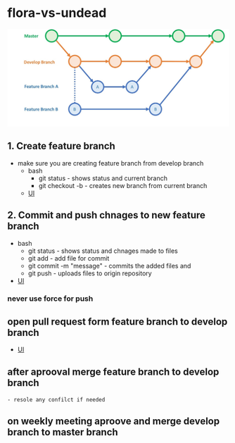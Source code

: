 # flora-vs-undead
![Alt text](assets/devproc.jpg?raw=true "Title")

## 1. Create feature branch
* make sure you are creating feature branch from develop branch 
	* bash
		* git status - shows status and current branch
		* git checkout -b <branchname> - creates new branch from current branch
	* [UI](https://help.github.com/en/github/collaborating-with-issues-and-pull-requests/creating-and-deleting-branches-within-your-repository)


## 2. Commit and push chnages to new feature branch
* bash
	* git status - shows status and chnages made to files
	* git add <filename> - add file for commit
	* git commit -m "message" - commits the added files and 
	* git push - uploads files to origin repository
* [UI](https://help.github.com/en/desktop/contributing-to-projects/committing-and-reviewing-changes-to-your-project)

### **never use force for push**		

## open pull request form feature branch to develop branch
* [UI](https://help.github.com/en/github/collaborating-with-issues-and-pull-requests/creating-a-pull-request)
## after aprooval merge feature branch to develop branch
	- resole any confilct if needed

## on weekly meeting aproove and merge develop branch to master branch



